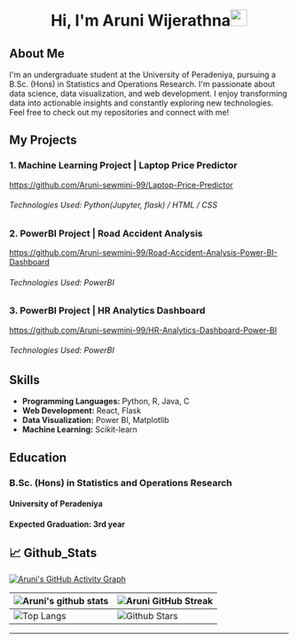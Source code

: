 


<h1 align="center">Hi, I'm Aruni Wijerathna<img width="30px" src="https://raw.githubusercontent.com/iampavangandhi/iampavangandhi/master/gifs/Hi.gif"></h1>
<h3 font-size="20" align="center"></h3>

## About Me 

<p> I'm an undergraduate student at the University of Peradeniya, pursuing a B.Sc. (Hons) in Statistics and Operations Research. I'm passionate about data science, data visualization, and web development. I enjoy transforming data into actionable insights and constantly exploring new technologies. Feel free to check out my repositories and connect with me!</p>


## My Projects  

### 1. Machine Learning Project | Laptop Price Predictor
https://github.com/Aruni-sewmini-99/Laptop-Price-Predictor
###### Technologies Used: Python(Jupyter, flask) / HTML / CSS

### 2. PowerBI Project | Road Accident Analysis
https://github.com/Aruni-sewmini-99/Road-Accident-Analysis-Power-BI-Dashboard
###### Technologies Used: PowerBI

### 3. PowerBI Project | HR Analytics Dashboard 
https://github.com/Aruni-sewmini-99/HR-Analytics-Dashboard-Power-BI
###### Technologies Used: PowerBI

## Skills 

- **Programming Languages:** Python, R, Java, C
- **Web Development:** React, Flask
- **Data Visualization:** Power BI, Matplotlib
- **Machine Learning:** Scikit-learn



## Education

<h3>B.Sc. (Hons) in Statistics and Operations Research</h3>
  <h4>University of Peradeniya</h4> 
  <h4>Expected Graduation: 3rd year</h4> 


## 📈 Github_Stats



[![Aruni's GitHub Activity Graph](https://activity-graph.herokuapp.com/graph?username=Aruni-sewmini-99&theme=tokyonight)](https://git.io/praveenscience)

| ![Aruni's github stats](https://github-readme-stats.vercel.app/api?username=Aruni-sewmini-99&show_icons=true&theme=tokyonight) | ![Aruni GitHub Streak](https://github-readme-streak-stats.herokuapp.com/?user=Aruni-sewmini-99&theme=tokyonight) |
| --- | --- |
| ![Top Langs](https://github-readme-stats.vercel.app/api/top-langs/?username=Aruni-sewmini-99&theme=tokyonight) | ![Github Stars](https://github-readme-stats.vercel.app/api?username=Aruni-sewmini-99&show_icons=true&locale=en&count_private=true&hide_rank=true&custom_title=My%20GitHub%20Stats&disable_animations=true&theme=tokyonight) |



---
